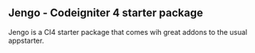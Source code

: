 ## Jengo - Codeigniter 4 starter package
Jengo is a CI4 starter package that comes wih great addons to the usual appstarter.
